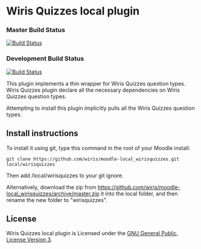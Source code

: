 # Wiris Quizzes local plugin
### Master Build Status
[![Build Status](https://travis-ci.org/wiris/moodle-local_wirisquizzes.svg?branch=master)](https://travis-ci.org/wiris/moodle-local_wirisquizzes)
### Development Build Status
[![Build Status](https://travis-ci.org/wiris/moodle-local_wirisquizzes.svg?branch=development)](https://travis-ci.org/wiris/moodle-local_wirisquizzes)

This plugin implements a thin wrapper for Wiris Quizzes question types. Wiris Quizzes plugin declare all the necessary dependencies on Wiris Quizzes question types.

Attempting to install this plugin implicitly pulls all the Wiris Quizzes question types.

## Install instructions

To install it using git, type this command in the root of your Moodle install:
```
git clone https://github.com/wiris/moodle-local_wirisquizzes.git local/wirisquizzes
```
Then add /local/wirisquizzes to your git ignore.

Alternatively, download the zip from <https://github.com/wiris/moodle-local_wirisquizzes/archive/master.zip> it into the local  folder, and then rename the new folder to "wirisquizzes".


## License


Wiris Quizzes local plugin is Licensed under the [GNU General Public, License Version 3](https://www.gnu.org/licenses/gpl-3.0.en.html).
